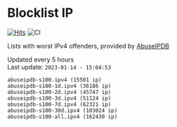 # Blocklist IP

[![Hits](https://hits.seeyoufarm.com/api/count/incr/badge.svg?url=https%3A%2F%2Fgithub.com%2Fborestad%2Fblocklist-ip%2F&count_bg=%2379C83D&title_bg=%23555555&icon=&icon_color=%23E7E7E7&title=hits&edge_flat=false)](https://hits.seeyoufarm.com)  ![CI](https://img.shields.io/github/workflow/status/borestad/blocklist-ip/CI?style=flat-square)

Lists with worst IPv4 offenders, provided by [AbuseIPDB](https://www.abuseipdb.com/)

<!-- FOOTER-PLACEHOLDER -->
Updated every 5 hours<br>
Last update: `2023-01-14 - 15:04:53`
```
abuseipdb-s100.ipv4 (15501 ip)
abuseipdb-s100-1d.ipv4 (36186 ip)
abuseipdb-s100-2d.ipv4 (45747 ip)
abuseipdb-s100-3d.ipv4 (51124 ip)
abuseipdb-s100-7d.ipv4 (62321 ip)
abuseipdb-s100-30d.ipv4 (103024 ip)
abuseipdb-s100-all.ipv4 (162430 ip)
```
